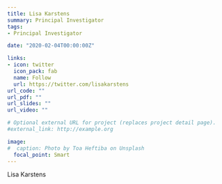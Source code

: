 ```yaml
---
title: Lisa Karstens
summary: Principal Investigator
tags:
- Principal Investigator

date: "2020-02-04T00:00:00Z"

links:
- icon: twitter
  icon_pack: fab
  name: Follow
  url: https://twitter.com/lisakarstens
url_code: ""
url_pdf: ""
url_slides: ""
url_video: ""

# Optional external URL for project (replaces project detail page).
#external_link: http://example.org

image:
#  caption: Photo by Toa Heftiba on Unsplash
  focal_point: Smart
---
```


Lisa Karstens